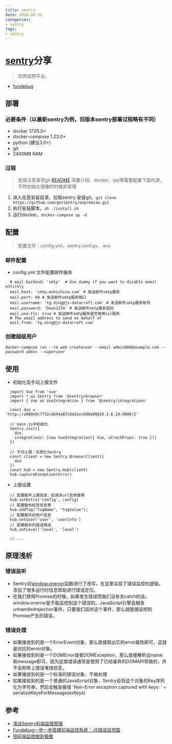 ```yaml
---
title: sentry
date: 2020-08-31
categories:
- sentry
tags:
- sentry
---
```


# [sentry](https://docs.sentry.io/)分享
> 应用监控平台。

* [fundebug](https://www.fundebug.com/)

## 部署
### 必要条件（以最新sentry为例，旧版本sentry部署过程略有不同）
* docker 17.05.0+
* docker-compose 1.23.0+
* python (建议3.0+)
* git
* 2400MB RAM

### 过程
> 安装注意事项git [README](https://github.com/getsentry/onpremise) 简要介绍。docker、pip等需要配置下国内源，不然初始化镜像的时候非常慢
1. 进入任意安装目录，拉取sentry 安装git。`git clone https://github.com/getsentry/onpremise.git`
2. 执行安装脚本。`sh ./install.sh`
3. 运行docker。`docker-compose up -d`

## 配置
> 配置文件：config.yml、sentry.conf.py、.env

### 邮件配置
* config.yml 文件配置邮件服务
```
  # mail.backend: 'smtp'  # Use dummy if you want to disable email entirely
  mail.host: 'smtp.mxhichina.com' # 发送邮件smtp服务
  mail.port: 80 # 发送邮件smtp服务端口
  mail.username: 'tg.ding@js-datacraft.com' # 发送邮件smtp服务账号
  mail.password: 'Dean1234' # 发送邮件smtp服务密码
  mail.use-tls: true # 发送邮件smtp服务是否使用ssl服务
  # The email address to send on behalf of
  mail.from: 'tg.ding@js-datacraft.com'
```

### 创建超级用户
`docker-compose run --rm web createuser --email admin888@example.com --password admin --superuser`

## 使用
* 初始化及手动上报文件
```
  import Vue from 'vue'
  import * as Sentry from '@sentry/browser'
  import { Vue as VueIntegration } from '@sentry/integrations'

  const dsn = 'http://a089e9c7752c4b94a87c6dd1ec0d0a08@10.3.6.19:9000/2'

  // main.js中初始化
  Sentry.init({
    dsn,
    integrations: [new VueIntegration({ Vue, attachProps: true })]
  })

  // 手动上报：实例化Sentry
  const client = new Sentry.BrowserClient({
    dsn
  })
  const hub = new Sentry.Hub(client)
  hub.captureException(error)

```

* 上报设置
```
  // 配置额外上报信息，如请求url及参数等
  hub.setExtra('config', config)
  // 配置额外标签信息等
  hub.addTag("tagName", "tagValue");
  // 配置额外的用户信息
  hub.setUser('user', 'userInfo')
  // 配置额外的错误等级
  hub.setLevel('level', 'level')

  // ...
```

## 原理浅析
### 错误监听
* Sentry对[window.onerror](https://developer.mozilla.org/zh-CN/docs/Web/API/GlobalEventHandlers/onerror)函数进行了改写，在这里实现了错误监控的逻辑，添加了很多运行时信息帮助进行错误定位。
* 在我们使用Promise的时候，如果发生错误而我们没有去catch的话，window.onerror是不能监控到这个错误的。JavaScript引擎会触发unhandledrejection事件，只要我们监听这个事件，那么就能够监控到Promise产生的错误。

### 错误处理
* 如果接收到的是一个ErrorEvent对象，那么直接取出它的error属性即可，这就是对应的error对象。
* 如果接收到的是一个DOMError或者DOMException，那么直接解析出name和message即可，因为这类错误通常是使用了已经废弃的DOMAPI导致的，并不会附带上错误堆栈信息。
* 如果接收到的是一个标准的错误对象，不做处理
* 如果接收到的是一个普通的JavaScript对象，Sentry会将这个对象的Key序列化为字符串，然后会触发报错 'Non-Error exception captured with keys: ' + serializeKeysForMessage(exKeys)

## 参考
* [浅谈Sentry前端监控原理](https://zhuanlan.zhihu.com/p/75577689)
* [Fundebug一步一步搭建前端监控系统：JS错误监控篇](https://zhuanlan.zhihu.com/p/72451502)
* [把前端监控做到极致](https://zhuanlan.zhihu.com/p/32262716)

